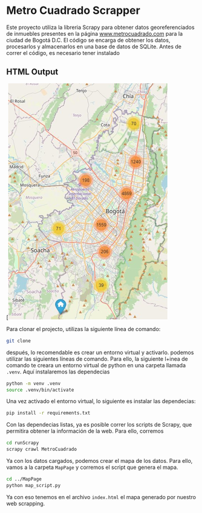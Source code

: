 # Metro Cuadrado Scrapper

Este proyecto utiliza la libreria Scrapy para obtener datos georeferenciados de inmuebles presentes en la página www.metrocuadrado.com para la ciudad de Bogotá D.C.
El código se encarga de obtener los datos, procesarlos y almacenarlos en una base de datos de SQLite.
Antes de correr el código, es necesario tener instalado 

## HTML Output

[![HTML Output](MapPage/assets/img/Bogota.jpg)

Para clonar el projecto, utilizas la siguiente línea de comando: 

```sh
git clone
```
después, lo recomendable es crear un entorno virtual y activarlo. podemos utilizar las siguientes líneas de comando. Para ello, la siguiente l+inea de comando te creara un entorno virtual de python en una carpeta llamada ```.venv```. Aquí instalaremos las dependecias

```sh
python -m venv .venv
source .venv/bin/activate
```

Una vez activado el entorno virtual, lo siguiente es instalar las dependecias:
```sh
pip install -r requirements.txt
```

Con las dependecias listas, ya es posible correr los scripts de Scrapy, que permitira obtener la información de la web. Para ello, corremos

```sh
cd runScrapy
scrapy crawl MetroCuadrado
```
Ya con los datos cargados, podemos crear el mapa de los datos. Para ello, vamos a la carpeta ```MapPage``` y corremos el script que genera el mapa.
```sh
cd ../MapPage
python map_script.py
```
Ya con eso tenemos en el archivo ```index.html``` el mapa generado por nuestro web scrapping.
